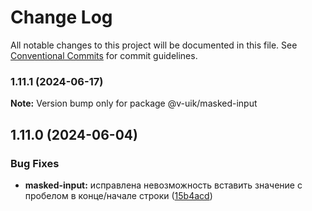 # Change Log

All notable changes to this project will be documented in this file.
See [Conventional Commits](https://conventionalcommits.org) for commit guidelines.

### 1.11.1 (2024-06-17)

**Note:** Version bump only for package @v-uik/masked-input





## 1.11.0 (2024-06-04)


### Bug Fixes

* **masked-input:** исправлена невозможность вставить значение с пробелом в конце/начале строки ([15b4acd](#))
